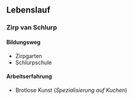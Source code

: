 ## Lebenslauf
### Zirp van Schlurp

#### Bildungsweg
* Zirpgarten
* Schlurpschule

#### Arbeitserfahrung
* Brotlose Kunst (*Spezialisierung auf Kuchen*)
